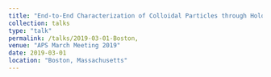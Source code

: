 ```yaml
---
title: "End-to-End Characterization of Colloidal Particles through Holographic Microscopy and Deep Convolutional Neural Networks"
collection: talks
type: "talk"
permalink: /talks/2019-03-01-Boston,
venue: "APS March Meeting 2019"
date: 2019-03-01
location: "Boston, Massachusetts"
---
```

